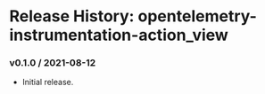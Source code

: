 # Release History: opentelemetry-instrumentation-action_view

### v0.1.0 / 2021-08-12

* Initial release.
